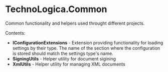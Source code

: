 # TechnoLogica.Common
Common functionality and helpers used throught different projects.

Contents:
* **IConfigurationExtensions** - Extension providing functionality for loading settings by their type. The name of the section where the configuration is stored should match the settings type's name.
* **SigningUtils** - Helper utility for document sigining
* **XmlUtils** - Helper utility for managing XML documents